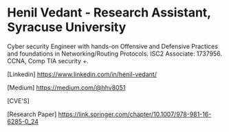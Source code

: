 # Henil Vedant   - Research Assistant, Syracuse University
Cyber security Engineer with hands-on Offensive and Defensive Practices and foundations in Networking/Routing Protocols.
ISC2 Associate: 1737956.
CCNA, Comp TIA security +.

[Linkedin]  https://www.linkedin.com/in/henil-vedant/

[Medium]    https://medium.com/@hhv8051

[CVE'S]   

[Research Paper]   [
](https://link.springer.com/chapter/10.1007/978-981-16-6285-0_24)https://link.springer.com/chapter/10.1007/978-981-16-6285-0_24


